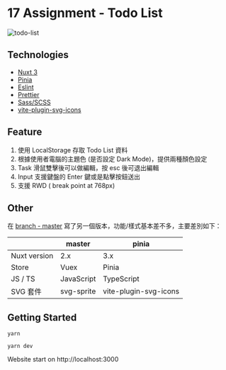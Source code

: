 # 17 Assignment - Todo List

![todo-list](https://i.imgur.com/0L6xqEE.png)

## Technologies

* [Nuxt 3](https://v3.nuxtjs.org/)
* [Pinia](https://pinia.vuejs.org/)
* [Eslint](https://eslint.org/)
* [Prettier](https://prettier.io/)
* [Sass/SCSS](https://sass-lang.com/)
* [vite-plugin-svg-icons
](https://www.npmjs.com/package/vite-plugin-svg-icons)

## Feature

1. 使用 LocalStorage 存取 Todo List 資料
2. 根據使用者電腦的主題色 (是否設定 Dark Mode)，提供兩種顏色設定
3. Task 滑鼠雙擊後可以做編輯，按 esc 後可退出編輯
4. Input 支援鍵盤的 Enter 鍵或是點擊按鈕送出
5. 支援 RWD ( break point at 768px)


## Other

在 [branch - master](https://github.com/JennieSH/17-assignment/tree/master) 寫了另一個版本，功能/樣式基本差不多，主要差別如下：

|              | master     | pinia                 |
| ------------ | ---------- | --------------------- |
| Nuxt version | 2.x        | 3.x                   |
| Store        | Vuex       | Pinia                 |
| JS / TS      | JavaScript | TypeScript            |
| SVG 套件     | svg-sprite | vite-plugin-svg-icons |

## Getting Started

```
yarn
```

```
yarn dev
```

Website start on http://localhost:3000